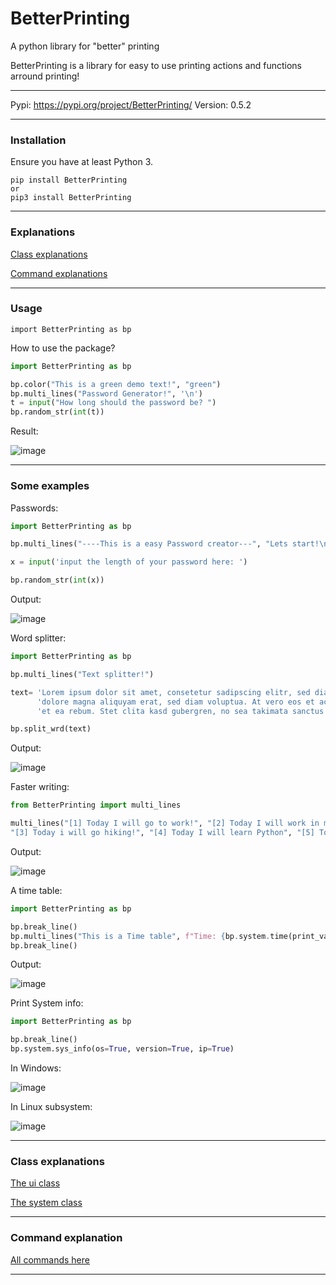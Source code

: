 # BetterPrinting
A python library for "better" printing 

BetterPrinting is a library for easy to use printing actions and functions arround printing!

<hr>

Pypi: https://pypi.org/project/BetterPrinting/
Version: 0.5.2

<hr>

### Installation

Ensure you have at least Python 3.

 ```
 pip install BetterPrinting
 or
 pip3 install BetterPrinting
 ```
 
<hr>

### Explanations

<a href='https://github.com/Butter-mit-Brot/BetterPrinting#class-explanations'>Class explanations</a>

<a href='https://github.com/Butter-mit-Brot/BetterPrinting#command-explanation'>Command explanations</a>

<hr>

### Usage

 ```
import BetterPrinting as bp
 ```
 
How to use the package?

 ```Python
import BetterPrinting as bp

bp.color("This is a green demo text!", "green")
bp.multi_lines("Password Generator!", '\n')
t = input("How long should the password be? ")
bp.random_str(int(t))
 
 ```
 
 Result:
 
![image](https://user-images.githubusercontent.com/83476809/122221733-dbf91700-ceb1-11eb-87ba-9310ece111e1.png)

<hr>

 ### Some examples
 
 Passwords:
 
 ```Python
 import BetterPrinting as bp

bp.multi_lines("----This is a easy Password creator---", "Lets start!\n")

x = input('input the length of your password here: ')

bp.random_str(int(x)) 
 ```

Output:

![image](https://user-images.githubusercontent.com/83476809/121803530-69363480-cc42-11eb-9252-696a14bfc9d4.png)

Word splitter:

```Python
import BetterPrinting as bp

bp.multi_lines("Text splitter!")

text= 'Lorem ipsum dolor sit amet, consetetur sadipscing elitr, sed diam nonumy eirmod tempor invidunt ut labore et ' \
      'dolore magna aliquyam erat, sed diam voluptua. At vero eos et accusam et justo duo dolores ' \
      'et ea rebum. Stet clita kasd gubergren, no sea takimata sanctus est Lorem ipsum dolor sit amet.'

bp.split_wrd(text)
```

Output:

![image](https://user-images.githubusercontent.com/83476809/121819941-30bd4780-cc90-11eb-9fe9-55d67e04396b.png)

Faster writing:

```Python
from BetterPrinting import multi_lines

multi_lines("[1] Today I will go to work!", "[2] Today I will work in my garden",
"[3] Today i will go hiking!", "[4] Today I will learn Python", "[5] Today I wíll just relax")
```

Output:

![image](https://user-images.githubusercontent.com/83476809/122222011-22e70c80-ceb2-11eb-94a2-89449fcb1dea.png)

A time table:

```Python
import BetterPrinting as bp

bp.break_line()
bp.multi_lines("This is a Time table", f"Time: {bp.system.time(print_val=False)}", f"Date: {bp.system.date(print_val=False)}")
bp.break_line()
```

Output:

![image](https://user-images.githubusercontent.com/83476809/142874565-ee0cc0a8-f3f7-4d43-b6eb-368f80ebc14c.png)

Print System info:

```Python
import BetterPrinting as bp

bp.break_line()
bp.system.sys_info(os=True, version=True, ip=True)
```

In Windows:

![image](https://user-images.githubusercontent.com/83476809/142875907-cb98ec6a-2caa-4796-91af-e5c81a23f4ac.png)

In Linux subsystem:

![image](https://user-images.githubusercontent.com/83476809/142876040-ca3a1666-3910-4db9-8131-c478fbcb531d.png)

<hr>

### Class explanations

<a href='https://github.com/Butter-mit-Brot/BetterPrinting/blob/main/docs/ui.md#the-ui-class'>The ui class</a>

<a href='https://github.com/Butter-mit-Brot/BetterPrinting/blob/main/docs/system.md#the-system-class'>The system class</a>

<hr>

### Command explanation

<a href="https://github.com/Butter-mit-Brot/BetterPrinting/blob/main/Commands.md">All commands here</a>

<hr>
